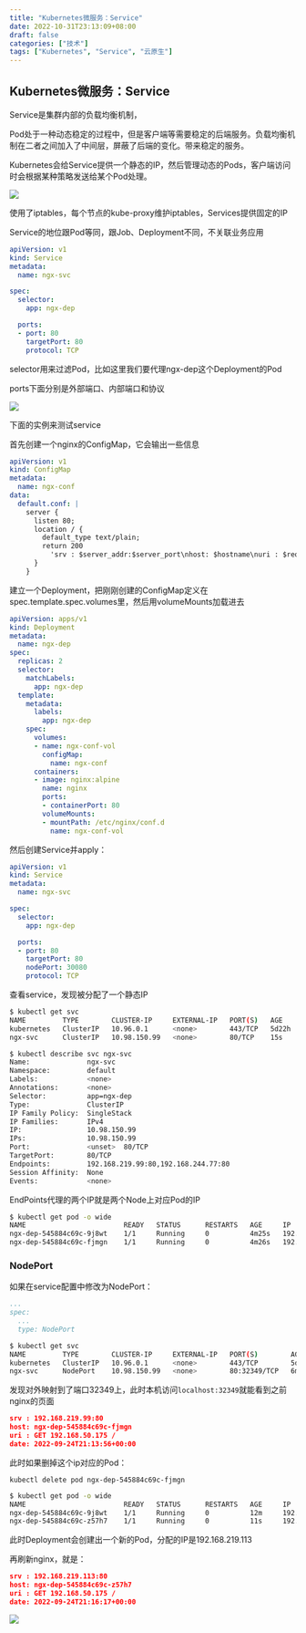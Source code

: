 ```yaml
---
title: "Kubernetes微服务：Service"
date: 2022-10-31T23:13:09+08:00
draft: false
categories: ["技术"]
tags: ["Kubernetes", "Service", "云原生"]
---
```


## Kubernetes微服务：Service

Service是集群内部的负载均衡机制，

Pod处于一种动态稳定的过程中，但是客户端等需要稳定的后端服务。负载均衡机制在二者之间加入了中间层，屏蔽了后端的变化。带来稳定的服务。


Kubernetes会给Service提供一个静态的IP，然后管理动态的Pods，客户端访问时会根据某种策略发送给某个Pod处理。


![](https://d33wubrfki0l68.cloudfront.net/27b2978647a8d7bdc2a96b213f0c0d3242ef9ce0/e8c9b/images/docs/services-iptables-overview.svg)

使用了iptables，每个节点的kube-proxy维护iptables，Services提供固定的IP

Service的地位跟Pod等同，跟Job、Deployment不同，不关联业务应用

```yaml
apiVersion: v1
kind: Service
metadata:
  name: ngx-svc

spec:
  selector:
    app: ngx-dep

  ports:
  - port: 80
    targetPort: 80
    protocol: TCP
```

selector用来过滤Pod，比如这里我们要代理ngx-dep这个Deployment的Pod

ports下面分别是外部端口、内部端口和协议

![](https://res.cloudinary.com/dbmkzs2ez/image/upload/v1664051086/k8s-service-1.png)

下面的实例来测试service

首先创建一个nginx的ConfigMap，它会输出一些信息

```yaml
apiVersion: v1
kind: ConfigMap
metadata:
  name: ngx-conf
data:
  default.conf: |
    server {
      listen 80;
      location / {
        default_type text/plain;
        return 200
          'srv : $server_addr:$server_port\nhost: $hostname\nuri : $request_method $host $request_uri\ndate: $time_iso8601\n';
      }
    }
```

建立一个Deployment，把刚刚创建的ConfigMap定义在spec.template.spec.volumes里，然后用volumeMounts加载进去

```yaml
apiVersion: apps/v1
kind: Deployment
metadata:
  name: ngx-dep
spec:
  replicas: 2
  selector:
    matchLabels:
      app: ngx-dep
  template:
    metadata:
      labels:
        app: ngx-dep
    spec:
      volumes:
      - name: ngx-conf-vol
        configMap:
          name: ngx-conf
      containers:
      - image: nginx:alpine
        name: nginx
        ports:
        - containerPort: 80
        volumeMounts:
        - mountPath: /etc/nginx/conf.d
          name: ngx-conf-vol
```

然后创建Service并apply：

```yaml
apiVersion: v1
kind: Service
metadata:
  name: ngx-svc

spec:
  selector:
    app: ngx-dep

  ports:
  - port: 80
    targetPort: 80
    nodePort: 30080
    protocol: TCP
```

查看service，发现被分配了一个静态IP

```bash
$ kubectl get svc
NAME         TYPE        CLUSTER-IP     EXTERNAL-IP   PORT(S)   AGE
kubernetes   ClusterIP   10.96.0.1      <none>        443/TCP   5d22h
ngx-svc      ClusterIP   10.98.150.99   <none>        80/TCP    15s
```

```bash
$ kubectl describe svc ngx-svc
Name:              ngx-svc
Namespace:         default
Labels:            <none>
Annotations:       <none>
Selector:          app=ngx-dep
Type:              ClusterIP
IP Family Policy:  SingleStack
IP Families:       IPv4
IP:                10.98.150.99
IPs:               10.98.150.99
Port:              <unset>  80/TCP
TargetPort:        80/TCP
Endpoints:         192.168.219.99:80,192.168.244.77:80
Session Affinity:  None
Events:            <none>
```

EndPoints代理的两个IP就是两个Node上对应Pod的IP

```bash
$ kubectl get pod -o wide
NAME                        READY   STATUS      RESTARTS   AGE     IP                NODE             NOMINATED NODE   READINESS GATES
ngx-dep-545884c69c-9j8wt    1/1     Running     0          4m25s   192.168.244.77    engine-macmini   <none>           <none>
ngx-dep-545884c69c-fjmgn    1/1     Running     0          4m26s   192.168.219.99    master           <none>           <none>
```

### NodePort


如果在service配置中修改为NodePort：

```yaml
...
spec:
  ...
  type: NodePort
```

```bash
$ kubectl get svc
NAME         TYPE        CLUSTER-IP     EXTERNAL-IP   PORT(S)        AGE
kubernetes   ClusterIP   10.96.0.1      <none>        443/TCP        5d22h
ngx-svc      NodePort    10.98.150.99   <none>        80:32349/TCP   6m58s
```

发现对外映射到了端口32349上，此时本机访问`localhost:32349`就能看到之前nginx的页面

```json
srv : 192.168.219.99:80
host: ngx-dep-545884c69c-fjmgn
uri : GET 192.168.50.175 /
date: 2022-09-24T21:13:56+00:00
```

此时如果删掉这个ip对应的Pod：

```
kubectl delete pod ngx-dep-545884c69c-fjmgn
```

```bash
$ kubectl get pod -o wide
NAME                        READY   STATUS      RESTARTS   AGE     IP                NODE             NOMINATED NODE   READINESS GATES
ngx-dep-545884c69c-9j8wt    1/1     Running     0          12m     192.168.244.77    engine-macmini   <none>           <none>
ngx-dep-545884c69c-z57h7    1/1     Running     0          11s     192.168.219.113   master           <none>           <none>
```

此时Deployment会创建出一个新的Pod，分配的IP是192.168.219.113

再刷新nginx，就是：

```json
srv : 192.168.219.113:80
host: ngx-dep-545884c69c-z57h7
uri : GET 192.168.50.175 /
date: 2022-09-24T21:16:17+00:00
```

![](https://res.cloudinary.com/dbmkzs2ez/image/upload/v1664054313/k8s-service-2.png)
